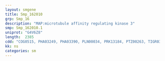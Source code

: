```yaml
---
layout: smgene
title: Smp_162010
grp: Smp_16
description: "MAP:microtubule affinity regulating kinase 3"
smp: Smp_162010.1
uniprot: "G4V6Z8"
length:  2385
cdd: "COG0515, PHA03249, PHA03390, PLN00034, PRK13184, PTZ00263, TIGR03903, cd12196, cd14072, cd14337, cl17070, cl19799, cl21453, cl21463, pfam00069, pfam02149, smart00220"
kk: ns
categories: sm
---
```

